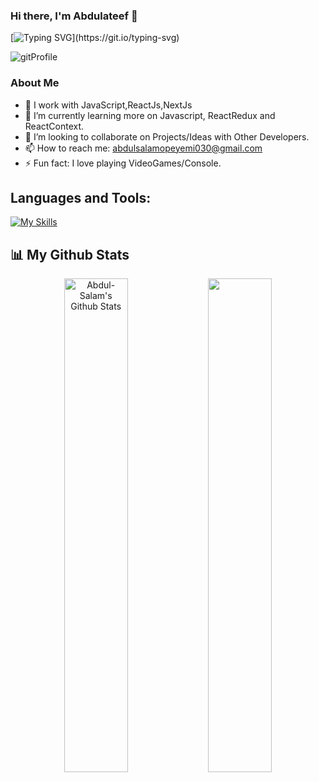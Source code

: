 ### Hi there, I'm Abdulateef 👋
 [![Typing SVG](https://readme-typing-svg.herokuapp.com?size=28&center=true&width=800&lines=FrontEnd+Developer+;Web+Developer;)](https://git.io/typing-svg)

<!--
**abdulsalam030/abdulsalam030** is a ✨ _special_ ✨ repository because its `README.md` (this file) appears on your GitHub profile.

Here are some ideas to get you started:

- 🔭 I’m currently working on ...
- 🌱 I’m currently learning ...
- 👯 I’m looking to collaborate on ...
- 🤔 I’m looking for help with ...
- 💬 Ask me about ...
- 📫 How to reach me: ...
- 😄 Pronouns: ...
- ⚡ Fun fact: ...
-->
![gitProfile](https://user-images.githubusercontent.com/97962493/193246390-4c5c1a18-cfa3-407f-ad0c-bfb7ac4d670a.gif)

   
   
   ### About Me
- 🔭 I work with JavaScript,ReactJs,NextJs
- 🌱 I’m currently learning more on Javascript, ReactRedux and ReactContext.
-  👯 I’m looking to collaborate on Projects/Ideas with Other Developers.
- 📫 How to reach me: abdulsalamopeyemi030@gmail.com
- ⚡ Fun fact: I love playing VideoGames/Console.


<h2 align="left">Languages and Tools:</h2>

[![My Skills](https://skillicons.dev/icons?i=html,css,js,ts,jquery,vscode,visualstudio,bootstrap,github,git,react,next,tailwind,vercel,firebase,postman,stackoverflow)]()
  


## 📊 My Github Stats

<p align="center">
<a  href="https://github.com/abdulsalam030"><img alt="Abdul-Salam's Github Stats" src="https://github-readme-stats.vercel.app/api?username=abdulsalam030&show_icons=true&count_private=true&theme=react&hide_border=true&bg_color=0D1117" width="45%" /></a> 
<a  href="http://www.github.com/abdulsalam030"><img src="https://github-readme-streak-stats.herokuapp.com/?user=abdulsalam030&stroke=ffffff&background=0D1117&ring=5BCDEC&fire=5BCDEC&currStreakNum=ffffff&currStreakLabel=5BCDEC&sideNums=ffffff&sideLabels=ffffff&dates=ffffff&hide_border=true" width="45%"/></a>
<!--  <a  align="center"href="https://github.com/abdulsalam030"><img alt="Abdul-Salam's Top Languages" src="https://github-readme-stats.vercel.app/api/top-langs/?username=abdulsalam030&langs_count=8&count_private=true&layout=compact&theme=react&hide_border=true&bg_color=0D1117"  /></a>  -->

  </p>

